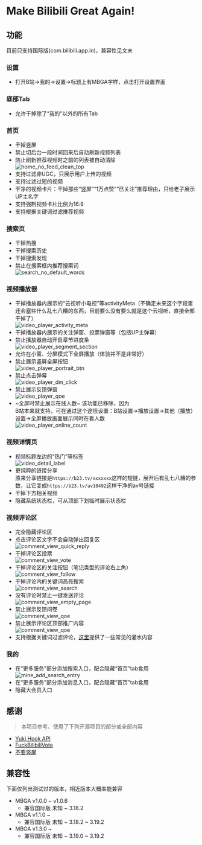 # Make Bilibili Great Again!

## 功能

目前只支持国际版(com.bilibili.app.in)，兼容性见文末

### 设置

* 打开B站->我的->设置->标题上有MBGA字样，点击打开设置界面

### 底部Tab

* 允许干掉除了“我的”以外的所有Tab

### 首页

* 干掉竖屏
* 禁止切后台一段时间回来后自动刷新视频列表
* 防止刷新推荐视频时之前的列表被自动清除  
  ![home_no_feed_clean_top](./app/src/main/res/drawable/home_no_feed_clean_top.png)
* 支持过滤非UGC，只展示用户上传的视频
* 支持过滤过短的视频
* 干净的视频卡片：干掉那些“竖屏”“1万点赞”“已关注”推荐理由，只给老子展示UP主名字
* 支持强制视频卡片比例为16:9
* 支持根据关键词过滤推荐视频

### 搜索页

* 干掉热搜
* 干掉搜索历史
* 干掉搜索发现
* 禁止在搜索框内推荐搜索词  
  ![search_no_default_words](./app/src/main/res/drawable/search_no_default_words.png)

### 视频播放器

* 干掉播放器内展示的“云视听小电视”等activityMeta（不确定未来这个字段里还会塞些什么乱七八糟的东西，目前要么没有要么就是这个云视听，直接全部干掉了）  
  ![video_player_activity_meta](./app/src/main/res/drawable/video_player_activity_meta.png)
* 干掉播放器内展示的关注弹窗、投票弹窗等（包括UP主弹幕）
* 禁止播放器自动开启章节进度条  
  ![video_player_segment_section](./app/src/main/res/drawable/video_player_segmented_section.jpg)
* 允许在小窗、分屏模式下全屏播放（体验并不是非常好）
* 禁止展示竖屏全屏按钮  
  ![video_player_portrait_btn](./app/src/main/res/drawable/video_player_portrait_btn.png)
* 禁止点击弹幕  
  ![video_player_dm_click](./app/src/main/res/drawable/video_player_dm_click.png)
* 禁止展示反馈弹窗  
  ![video_player_qoe](./app/src/main/res/drawable/video_player_qoe.png)
* ~全屏时禁止展示在线人数~ 该功能已移除，因为  
  B站本来就支持，可在通过这个途径设置：B站设置->播放设置->其他（播放）设置->全屏播放画面展示同时在看人数  
  ![video_player_online_count](./app/src/main/res/drawable/video_player_online_count.png)

### 视频详情页

* 视频标题左边的“热门”等标签  
  ![video_detail_label](./app/src/main/res/drawable/video_detail_label.png)
* 更纯粹的链接分享  
  原来分享链接是`https://b23.tv/xxxxxxx`这样的短链，展开后有乱七八糟的参数，让它变成`https://b23.tv/av10492`这样干净的av号链接
* 干掉下方相关视频
* 隐藏系统状态栏，可从顶部下划临时展示状态栏

### 视频评论区

* 完全隐藏评论区
* 点击评论区文字不会自动弹出回复区  
  ![comment_view_quick_reply](./app/src/main/res/drawable/comment_view_quick_reply.png)
* 干掉评论区投票  
  ![comment_view_vote](./app/src/main/res/drawable/comment_view_vote.png)
* 干掉评论区的关注按钮（笔记类型的评论右上角）  
  ![comment_view_follow](./app/src/main/res/drawable/comment_view_follow.png)
* 干掉评论内的关键词高亮搜索  
  ![comment_view_search](./app/src/main/res/drawable/comment_view_search.png)
* 没有评论时禁止一键发送评论  
  ![comment_view_empty_page](./app/src/main/res/drawable/comment_view_empty_page.png)
* 禁止展示反馈问卷  
  ![comment_view_qoe](./app/src/main/res/drawable/comment_view_qoe.png)
* 禁止展示评论区顶部推广内容  
  ![comment_view_qoe](./app/src/main/res/drawable/comment_view_operation.png)
* 支持根据关键词过滤评论，[这里](https://github.com/cledwynl/mbga/issues/79)提供了一些常见的灌水内容

### 我的

* 在“更多服务”部分添加搜索入口，配合隐藏“首页”tab食用  
  ![mine_add_search_entry](./app/src/main/res/drawable/mine_add_search_entry.png)
* 在“更多服务”部分添加消息入口，配合隐藏“首页”tab食用
* 隐藏大会员入口

## 感谢

> 本项目参考、使用了下列开源项目的部分或全部内容

* [Yuki Hook API](https://github.com/HighCapable/YukiHookAPI)
* [FuckBilibiliVote](https://github.com/zerorooot/FuckBilibiliVote)
* [不要竖屏](https://github.com/WankkoRee/Portrait2Landscape)

## 兼容性

下面仅列出测试过的版本，相近版本大概率能兼容

* MBGA v1.0.0 ~ v1.0.6
  * 兼容国际版 未知 ~ 3.18.2
* MBGA v1.1.0 ~
  * 兼容国际版 未知 ~ 3.18.2 ~ 3.19.2
* MBGA v1.3.0 ~
  * 兼容国际版 未知 ~ 3.19.0 ~ 3.19.2

